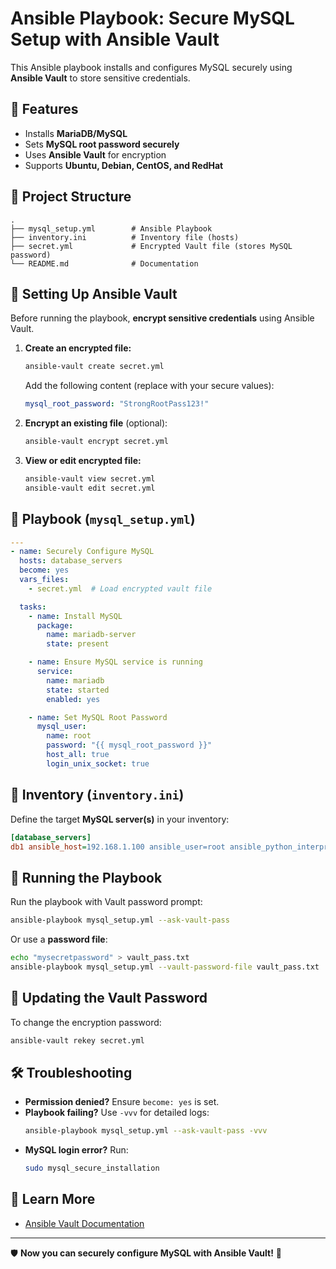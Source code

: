 # Ansible Playbook: Secure MySQL Setup with Ansible Vault

This Ansible playbook installs and configures MySQL securely using **Ansible Vault** to store sensitive credentials.

## 📌 Features
- Installs **MariaDB/MySQL**
- Sets **MySQL root password securely**
- Uses **Ansible Vault** for encryption
- Supports **Ubuntu, Debian, CentOS, and RedHat**

## 📂 Project Structure
```
.
├── mysql_setup.yml        # Ansible Playbook
├── inventory.ini          # Inventory file (hosts)
├── secret.yml             # Encrypted Vault file (stores MySQL password)
└── README.md              # Documentation
```

## 🔐 Setting Up Ansible Vault
Before running the playbook, **encrypt sensitive credentials** using Ansible Vault.

1. **Create an encrypted file:**
   ```sh
   ansible-vault create secret.yml
   ```
   Add the following content (replace with your secure values):
   ```yaml
   mysql_root_password: "StrongRootPass123!"
   ```

2. **Encrypt an existing file** (optional):
   ```sh
   ansible-vault encrypt secret.yml
   ```

3. **View or edit encrypted file:**
   ```sh
   ansible-vault view secret.yml
   ansible-vault edit secret.yml
   ```

## 📜 Playbook (`mysql_setup.yml`)
```yaml
---
- name: Securely Configure MySQL
  hosts: database_servers
  become: yes
  vars_files:
    - secret.yml  # Load encrypted vault file

  tasks:
    - name: Install MySQL
      package:
        name: mariadb-server
        state: present

    - name: Ensure MySQL service is running
      service:
        name: mariadb
        state: started
        enabled: yes

    - name: Set MySQL Root Password
      mysql_user:
        name: root
        password: "{{ mysql_root_password }}"
        host_all: true
        login_unix_socket: true
```

## 📌 Inventory (`inventory.ini`)
Define the target **MySQL server(s)** in your inventory:
```ini
[database_servers]
db1 ansible_host=192.168.1.100 ansible_user=root ansible_python_interpreter=/usr/bin/python3
```

## 🚀 Running the Playbook
Run the playbook with Vault password prompt:
```sh
ansible-playbook mysql_setup.yml --ask-vault-pass
```

Or use a **password file**:
```sh
echo "mysecretpassword" > vault_pass.txt
ansible-playbook mysql_setup.yml --vault-password-file vault_pass.txt
```

## 🔄 Updating the Vault Password
To change the encryption password:
```sh
ansible-vault rekey secret.yml
```

## 🛠 Troubleshooting
- **Permission denied?** Ensure `become: yes` is set.
- **Playbook failing?** Use `-vvv` for detailed logs:
  ```sh
  ansible-playbook mysql_setup.yml --ask-vault-pass -vvv
  ```
- **MySQL login error?** Run:
  ```sh
  sudo mysql_secure_installation
  ```

## 📖 Learn More
- [Ansible Vault Documentation](https://docs.ansible.com/ansible/latest/user_guide/vault.html)

---

🛡 **Now you can securely configure MySQL with Ansible Vault!** 🚀
